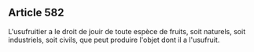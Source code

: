 Article 582
----
L'usufruitier a le droit de jouir de toute espèce de fruits, soit naturels, soit
industriels, soit civils, que peut produire l'objet dont il a l'usufruit.
